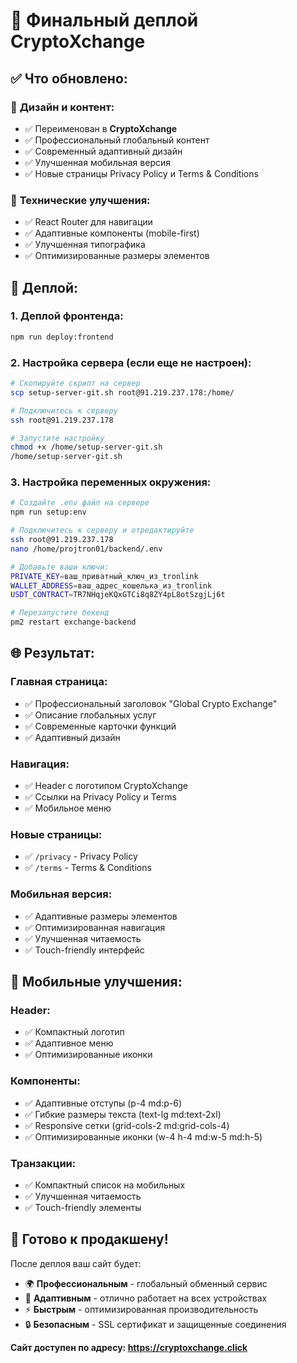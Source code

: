 # 🚀 Финальный деплой CryptoXchange

## ✅ Что обновлено:

### 🎨 **Дизайн и контент:**
- ✅ Переименован в **CryptoXchange**
- ✅ Профессиональный глобальный контент
- ✅ Современный адаптивный дизайн
- ✅ Улучшенная мобильная версия
- ✅ Новые страницы Privacy Policy и Terms & Conditions

### 🔧 **Технические улучшения:**
- ✅ React Router для навигации
- ✅ Адаптивные компоненты (mobile-first)
- ✅ Улучшенная типографика
- ✅ Оптимизированные размеры элементов

## 🚀 Деплой:

### 1. **Деплой фронтенда:**
```bash
npm run deploy:frontend
```

### 2. **Настройка сервера (если еще не настроен):**
```bash
# Скопируйте скрипт на сервер
scp setup-server-git.sh root@91.219.237.178:/home/

# Подключитесь к серверу
ssh root@91.219.237.178

# Запустите настройку
chmod +x /home/setup-server-git.sh
/home/setup-server-git.sh
```

### 3. **Настройка переменных окружения:**
```bash
# Создайте .env файл на сервере
npm run setup:env

# Подключитесь к серверу и отредактируйте
ssh root@91.219.237.178
nano /home/projtron01/backend/.env

# Добавьте ваши ключи:
PRIVATE_KEY=ваш_приватный_ключ_из_tronlink
WALLET_ADDRESS=ваш_адрес_кошелька_из_tronlink
USDT_CONTRACT=TR7NHqjeKQxGTCi8q8ZY4pL8otSzgjLj6t

# Перезапустите бекенд
pm2 restart exchange-backend
```

## 🌐 **Результат:**

### **Главная страница:**
- ✅ Профессиональный заголовок "Global Crypto Exchange"
- ✅ Описание глобальных услуг
- ✅ Современные карточки функций
- ✅ Адаптивный дизайн

### **Навигация:**
- ✅ Header с логотипом CryptoXchange
- ✅ Ссылки на Privacy Policy и Terms
- ✅ Мобильное меню

### **Новые страницы:**
- ✅ `/privacy` - Privacy Policy
- ✅ `/terms` - Terms & Conditions

### **Мобильная версия:**
- ✅ Адаптивные размеры элементов
- ✅ Оптимизированная навигация
- ✅ Улучшенная читаемость
- ✅ Touch-friendly интерфейс

## 📱 **Мобильные улучшения:**

### **Header:**
- ✅ Компактный логотип
- ✅ Адаптивное меню
- ✅ Оптимизированные иконки

### **Компоненты:**
- ✅ Адаптивные отступы (p-4 md:p-6)
- ✅ Гибкие размеры текста (text-lg md:text-2xl)
- ✅ Responsive сетки (grid-cols-2 md:grid-cols-4)
- ✅ Оптимизированные иконки (w-4 h-4 md:w-5 md:h-5)

### **Транзакции:**
- ✅ Компактный список на мобильных
- ✅ Улучшенная читаемость
- ✅ Touch-friendly элементы

## 🎯 **Готово к продакшену!**

После деплоя ваш сайт будет:
- 🌍 **Профессиональным** - глобальный обменный сервис
- 📱 **Адаптивным** - отлично работает на всех устройствах
- ⚡ **Быстрым** - оптимизированная производительность
- 🔒 **Безопасным** - SSL сертификат и защищенные соединения

**Сайт доступен по адресу: https://cryptoxchange.click** 